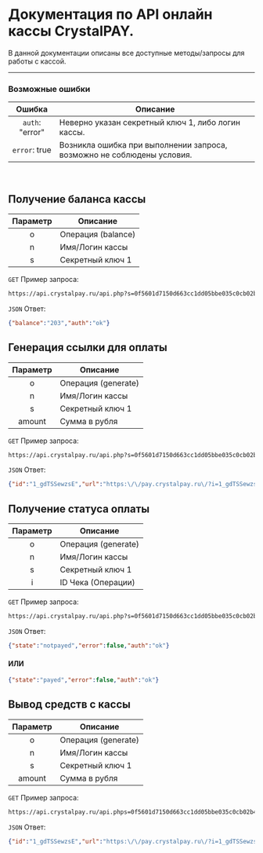 # Документация по API онлайн кассы CrystalPAY.
В данной документации описаны все доступные методы/запросы для работы с кассой.

***

### Возможные ошибки
|    Ошибка       |                      Описание                                          |
|:---------------:|------------------------------------------------------------------------|
| `auth`: "error" | Неверно указан секретный ключ 1, либо логин кассы.                     |
| `error`: true   | Возникла ошибка при выполнении запроса, возможно не соблюдены условия. |

&nbsp;

## Получение баланса кассы

| Параметр |     Описание     |
|:--------:|------------------|
|     o    | Операция (balance)|
|     n    | Имя/Логин кассы  |
|     s    | Секретный ключ 1 |

`GET` Пример запроса:

```sh
https://api.crystalpay.ru/api.php?s=0f5601d7150d663cc1dd05bbe035c0cb02b4bc8f&n=testkassa&o=balance
```

`JSON` Ответ:
```json
{"balance":"203","auth":"ok"}
```

## Генерация ссылки для оплаты

| Параметр |     Описание     |
|:--------:|------------------|
|     o    | Операция (generate) |
|     n    | Имя/Логин кассы  |
|     s    | Секретный ключ 1 |
|  amount  | Сумма в рубля    |

`GET` Пример запроса:

```sh
https://api.crystalpay.ru/api.php?s=0f5601d7150d663cc1dd05bbe035c0cb02b4bc8f&n=testkassa&o=generate&amount=100
```

`JSON` Ответ:
```json
{"id":"1_gdTSSewzsE","url":"https:\/\/pay.crystalpay.ru\/?i=1_gdTSSewzsE","error":false,"auth":"ok"}
```

## Получение статуса оплаты

| Параметр |     Описание     |
|:--------:|------------------|
|     o    | Операция (generate) |
|     n    | Имя/Логин кассы  |
|     s    | Секретный ключ 1 |
|  i       | ID Чека (Операции)    |

`GET` Пример запроса:

```sh
https://api.crystalpay.ru/api.php?s=0f5601d7150d663cc1dd05bbe035c0cb02b4bc8f&n=testkassa&o=checkpay&i=1_gdTSSewzsE
```

`JSON` Ответ:
```json
{"state":"notpayed","error":false,"auth":"ok"}
```
#### ИЛИ
```json
{"state":"payed","error":false,"auth":"ok"}
```

## Вывод средств с кассы

| Параметр |     Описание     |
|:--------:|------------------|
|     o    | Операция (generate) |
|     n    | Имя/Логин кассы  |
|     s    | Секретный ключ 1 |
|  amount  | Сумма в рубля    |

`GET` Пример запроса:

```sh
https://api.crystalpay.ru/api.phps=0f5601d7150d663cc1dd05bbe035c0cb02b4bc8f&n=testkassa&o=generate&amount=100
```

`JSON` Ответ:
```json
{"id":"1_gdTSSewzsE","url":"https:\/\/pay.crystalpay.ru\/?i=1_gdTSSewzsE","error":false,"auth":"ok"}
```

